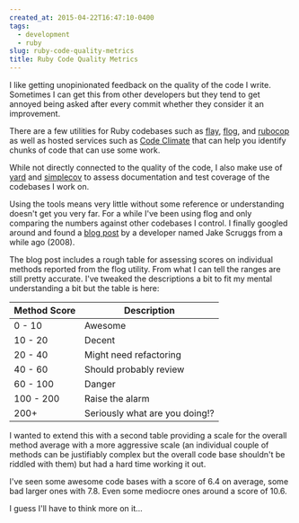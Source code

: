 ```yaml
--- 
created_at: 2015-04-22T16:47:10-0400
tags:
  - development
  - ruby
slug: ruby-code-quality-metrics
title: Ruby Code Quality Metrics
---
```


I like getting unopinionated feedback on the quality of the code I write.
Sometimes I can get this from other developers but they tend to get annoyed
being asked after every commit whether they consider it an improvement.

There are a few utilities for Ruby codebases such as [flay][1], [flog][2], and
[rubocop][3] as well as hosted services such as [Code Climate][4] that can help
you identify chunks of code that can use some work.

While not directly connected to the quality of the code, I also make use of
[yard][5] and [simplecov][6] to assess documentation and test coverage of the
codebases I work on.

Using the tools means very little without some reference or understanding
doesn't get you very far. For a while I've been using flog and only comparing
the numbers against other codebases I control. I finally googled around and
found a [blog post][8] by a developer named Jake Scruggs from a while ago
(2008).

The blog post includes a rough table for assessing scores on individual methods
reported from the flog utility. From what I can tell the ranges are still
pretty accurate. I've tweaked the descriptions a bit to fit my mental
understanding a bit but the table is here:

| Method Score |  Description |
| ------------ | ------------ |
| 0   - 10     | Awesome      |
| 10  - 20     | Decent       |
| 20  - 40     | Might need refactoring |
| 40  - 60     | Should probably review |
| 60  - 100    | Danger       |
| 100 - 200    | Raise the alarm |
| 200+         | Seriously what are you doing!? |

I wanted to extend this with a second table providing a scale for the overall
method average with a more aggressive scale (an individual couple of methods
can be justifiably complex but the overall code base shouldn't be riddled with
them) but had a hard time working it out.

I've seen some awesome code bases with a score of 6.4 on average, some bad
larger ones with 7.8. Even some mediocre ones around a score of 10.6.

I guess I'll have to think more on it...

[1]: https://github.com/seattlerb/flay
[2]: https://github.com/seattlerb/flog
[3]: https://github.com/bbatsov/rubocop
[4]: https://codeclimate.com/
[5]: http://yardoc.org/
[6]: https://github.com/colszowka/simplecov
[7]: http://blog.codeclimate.com/blog/2013/08/07/deciphering-ruby-code-metrics/
[8]: http://jakescruggs.blogspot.com/2008/08/whats-good-flog-score.html
